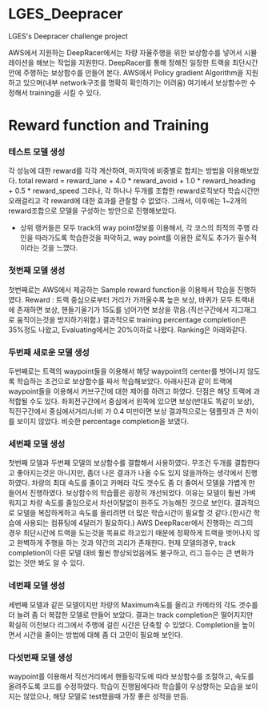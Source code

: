 # LGES_Deepracer
LGES's Deepracer challenge project

AWS에서  지원하는 DeepRacer에서는 차량 자율주행을 위한 보상함수를 넣어서 시뮬레이션을 해보는 작업을 지원한다.
DeepRacer를 통해 정해진 일정한 트랙을 최단시간안에 주행하는 보상함수를 만들어 본다.
AWS에서 Policy gradient Algorithm을 지원하고 있으며(내부 network구조를 명확히 확인하기는 어려움) 여기에서 보상함수만 수정해서 training을 시킬 수 있다.


# Reward function and  Training

### 테스트 모델 생성
각 성능에 대한 reward를 각각 계산하여, 마지막에 비중별로 합치는 방법을 이용해보았다.
total reward = reward_lane + 4.0 * reward_avoid + 1.0 * reward_heading + 0.5 * reward_speed
그러나, 각 하나나 두개를 조합한 reward로직보다 학습시간만 오래걸리고 각 reward에 대한 효과를 관찰할 수 없었다.
그래서, 이후에는 1~2개의 reward조합으로 모델을 구성하는 방안으로 진행해보았다.
+ 상위 랭커들은 모두 track의 way point정보를 이용해서, 각 코스의 최적의 주행 라인을 따라가도록 학습한것을 파악하고, way point를 이용한 로직도 추가가 필수적이라는 것을 느꼈다.

### 첫번째 모델 생성
첫번째로는 AWS에서 제공하는 Sample reward function을 이용해서 학습을 진행하였다.
Reward :  트랙 중심으로부터 거리가 가까울수록 높은 보상, 바퀴가 모두 트랙내에 존재하면 보상, 핸들기울기가 15도를 넘어가면 보상을 깎음.(직선구간에서 지그재그로 움직이는것을 방지하기위함.)
결과적으로 training percentage completion은 35%정도 나왔고, Evaluating에서는 20%이하로 나왔다. Ranking은 아래와같다.




### 두번째 새로운 모델 생성
두번째로는 트랙의 waypoint들을 이용해서 해당 waypoint의 center를 벗어나지 않도록 학습하는 조건으로 보상함수를 짜서 학습해보았다.
아래사진과 같이 트랙에 waypoint들을 이용해서 커브구간에 대한 제어를 하려고 하였다. 단점은 해당 트랙에 과적합될 수도 있다.
좌회전구간에서 중심에서 왼쪽에 있으면 보상(반대도 똑같이 보상), 직진구간에서 중심에서거리/너비 가 0.4 미만이면 보상
결과적으로는 템플릿과 큰 차이를 보이지 않았다.  비슷한 percentage completion을 보였다.





### 세번째 모델 생성
첫번째 모델과 두번째 모델의 보상함수를 결합해서 사용하였다. 무조건 두개를 결합한다고 좋아지는것은 아니지만, 좀더 나은 결과가 나올 수도 있지 않을까하는 생각에서 진행하였다.
차량의 최대 속도를 줄이고 카메라 각도 갯수도 좀 더 줄여서 모델을 가볍게 만들어서 진행하였다.
보상함수의 학습률은 굉장히 개선되었다. 이유는 모델이 훨씬 가벼워지고 차량 속도를 줄임으로서 차선이탈없이 완주도 가능해진 것으로 보인다.
결과적으로 모델을 복잡하게하고 속도를 올리려면 더 많은 학습시간이 필요할 것 같다.(한시간 학습에 사용되는 컴퓨팅에 4달러가 필요하다.) 
AWS DeepRacer에서 진행하는 리그의 경우 최단시간에 트랙을 도는것을 목표로 하고있기 때문에 정확하게 트랙을 벗어나지 않고 완벽하게 주행을 하는 것과 약간의 괴리가 존재한다. 
현재 모델의경우, track completion이 다른 모델 대비 훨씬 향상되었음에도 불구하고, 리그 등수는 큰 변화가 없는 것만 봐도 알 수 있다.





### 네번째 모델 생성
세번째 모델과 같은 모델이지만 차량의 Maximum속도를 올리고 카메라의 각도 갯수를 더 늘려 좀 더 복잡한 모델로 만들어 보았다.
결과는 track completion은 떨어지지만 확실히 이전보다 리그에서 주행에 걸린 시간은 단축할 수 있었다. 
Completion을 높이면서 시간을 줄이는 방법에 대해 좀 더 고민이 필요해 보인다.






### 다섯번째 모델 생성
waypoint를 이용해서 직선거리에서 핸들링각도에 따라 보상함수를 조절하고, 속도를 올려주도록 코드를 수정하였다.
학습이 진행됨에다라 학습률이 우상향하는 모습을 보이지는 않았으나, 해당 모델로 test했을때 가장 좋은 성적을 만듬.
